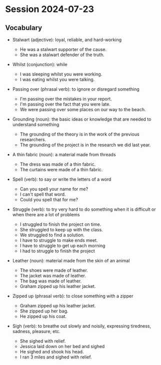# Session 2024-07-23

## Vocabulary

- Stalwart (adjective): loyal, reliable, and hard-working

  - He was a stalwart supporter of the cause.
  - She was a stalwart defender of the truth.

- Whilst (conjunction): while

  - I was sleeping whilst you were working.
  - I was eating whilst you were talking.

- Passing over (phrasal verb): to ignore or disregard something

  - I'm passing over the mistakes in your report.
  - I'm passing over the fact that you were late.
  - We were passing over some places on our way to the beach.

- Grounding (noun): the basic ideas or knowledge that are needed to understand something

  - The grounding of the theory is in the work of the previous researchers.
  - The grounding of the project is in the research we did last year.

- A thin fabric (noun): a material made from threads

  - The dress was made of a thin fabric.
  - The curtains were made of a thin fabric.

- Spell (verb): to say or write the letters of a word

  - Can you spell your name for me?
  - I can't spell that word.
  - Could you spell that for me?

- Struggle (verb): to try very hard to do something when it is difficult or when there are a lot of problems

  - I struggled to finish the project on time.
  - She struggled to keep up with the class.
  - We struggled to find a solution.
  - I have to struggle to make ends meet.
  - I have to struggle to get up each morning
  - I had to struggle to finish the project

- Leather (noun): material made from the skin of an animal

  - The shoes were made of leather.
  - The jacket was made of leather.
  - The bag was made of leather.
  - Graham zipped up his leather jacket.

- Zipped up (phrasal verb): to close something with a zipper

  - Graham zipped up his leather jacket.
  - She zipped up her bag.
  - He zipped up his coat.

- Sigh (verb): to breathe out slowly and noisily, expressing tiredness, sadness, pleasure, etc.
  - She sighed with relief.
  - Jessica laid down on her bed and sighed
  - He sighed and shook his head.
  - I ran 3 miles and sighed with relief.
